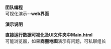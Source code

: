 **团队编程**  
可视化演示--**web界面**  

**演示说明**  

**直接运行数据可视化及UI文件夹中Main.html**  
可能浏览器，如果**商圈地图**演示有问题，可私聊组长  

